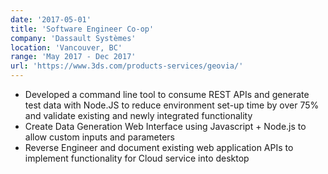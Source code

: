 ```yaml
---
date: '2017-05-01'
title: 'Software Engineer Co-op'
company: 'Dassault Systèmes'
location: 'Vancouver, BC'
range: 'May 2017 - Dec 2017'
url: 'https://www.3ds.com/products-services/geovia/'
---
```


- Developed a command line tool to consume REST APIs and generate test data with Node.JS to reduce environment set-up time by over 75% and validate existing and newly integrated functionality
- Create Data Generation Web Interface using Javascript + Node.js to allow custom inputs and parameters
- Reverse Engineer and document existing web application APIs to implement functionality for Cloud service into desktop
